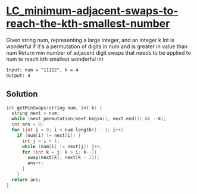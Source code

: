 # [LC_minimum-adjacent-swaps-to-reach-the-kth-smallest-number](https://leetcode.com/problems/minimum-adjacent-swaps-to-reach-the-kth-smallest-number)

Given string num, representing a large integer, and an integer k
Int is wonderful if it's a permutation of digits in num and is greater in value than num
Return min number of adjacent digit swaps that needs to be applied to num to reach kth smallest wonderful int

```txt
Input: num = "11112", k = 4
Output: 4
```

## Solution

```cpp
int getMinSwaps(string num, int k) {
  string next = num;
  while (next_permutation(next.begin(), next.end()) && --k);
  int ans = 0;
  for (int i = 0; i < num.length() - 1; i++)
    if (num[i] != next[i]) {
      int j = i + 1;
      while (num[i] != next[j]) j++;
      for (int k = j; k > i; k--){
        swap(next[k], next[k - 1]);
        ans++;
      }
    }
  return ans;
}
```
